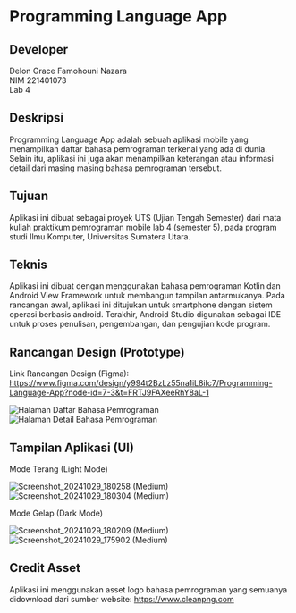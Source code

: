 # Programming Language App

## Developer
Delon Grace Famohouni Nazara  
NIM 221401073  
Lab 4

## Deskripsi
Programming Language App adalah sebuah aplikasi mobile yang menampilkan daftar bahasa pemrograman terkenal yang ada di dunia. Selain itu, aplikasi ini juga akan menampilkan keterangan atau informasi detail dari masing masing bahasa pemrograman tersebut.

## Tujuan
Aplikasi ini dibuat sebagai proyek UTS (Ujian Tengah Semester) dari mata kuliah praktikum pemrograman mobile lab 4 (semester 5), pada program studi Ilmu Komputer, Universitas Sumatera Utara.

## Teknis
Aplikasi ini dibuat dengan menggunakan bahasa pemrograman Kotlin dan Android View Framework untuk membangun tampilan antarmukanya. Pada rancangan awal, aplikasi ini ditujukan untuk smartphone dengan sistem operasi berbasis android. Terakhir, Android Studio digunakan sebagai IDE untuk proses penulisan, pengembangan, dan pengujian kode program.

## Rancangan Design (Prototype)
Link Rancangan Design (Figma): https://www.figma.com/design/y994t2BzLz55na1iL8iIc7/Programming-Language-App?node-id=7-3&t=FRTJ9FAXeeRhY8aL-1
<br>

![Halaman Daftar Bahasa Pemrograman](https://github.com/user-attachments/assets/9a058d43-bec5-41f4-aa0c-4e6907f9e553)
![Halaman Detail Bahasa Pemrograman](https://github.com/user-attachments/assets/66e1ac6a-f74b-4950-8f95-55b1433dac35)

## Tampilan Aplikasi (UI)
Mode Terang (Light Mode)
<br>

![Screenshot_20241029_180258 (Medium)](https://github.com/user-attachments/assets/e70f4e6a-8829-494d-9162-ca86d321cdfe)
![Screenshot_20241029_180304 (Medium)](https://github.com/user-attachments/assets/f86dc423-5f42-4741-9b73-1b58106fb3a6)

Mode Gelap (Dark Mode)
<br>

![Screenshot_20241029_180209 (Medium)](https://github.com/user-attachments/assets/c7fe3870-8ebc-4b79-913a-4294ac2d1b94)
![Screenshot_20241029_175902 (Medium)](https://github.com/user-attachments/assets/656b3efd-1716-4bc9-a0bd-6758af4a7050)

## Credit Asset
Aplikasi ini menggunakan asset logo bahasa pemrograman yang semuanya didownload dari sumber website: https://www.cleanpng.com
